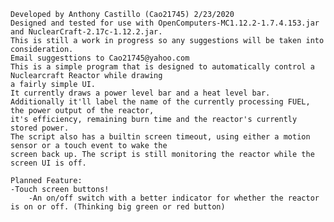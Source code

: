 
	Developed by Anthony Castillo (Cao21745) 2/23/2020
	Designed and tested for use with OpenComputers-MC1.12.2-1.7.4.153.jar and NuclearCraft-2.17c-1.12.2.jar.
	This is still a work in progress so any suggestions will be taken into consideration.
	Email suggesttions to Cao21745@yahoo.com
	This is a simple program that is designed to automatically control a Nuclearcraft Reactor while drawing
	a fairly simple UI.
	It currently draws a power level bar and a heat level bar.
	Additionally it'll label the name of the currently processing FUEL, the power output of the reactor,
	it's efficiency, remaining burn time and the reactor's currently stored power.
	The script also has a builtin screen timeout, using either a motion sensor or a touch event to wake the
	screen back up. The script is still monitoring the reactor while the screen UI is off.
	
	Planned Feature:
	-Touch screen buttons!
		-An on/off switch with a better indicator for whether the reactor is on or off. (Thinking big green or red button)